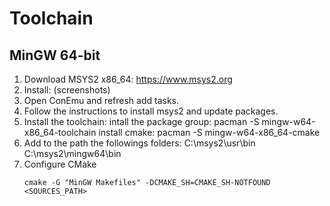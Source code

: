 # Toolchain

## MinGW 64-bit

1. Download MSYS2 x86_64: https://www.msys2.org
1. Install:
    (screenshots)
1. Open ConEmu and refresh add tasks.
1. Follow the instructions to install msys2 and update packages.
1. Install the toolchain: 
    intall the package group:
    pacman -S mingw-w64-x86_64-toolchain
    install cmake:
    pacman -S mingw-w64-x86_64-cmake
1. Add to the path the followings folders:
    C:\msys2\usr\bin
    C:\msys2\mingw64\bin
1. Configure CMake
    ```
    cmake -G "MinGW Makefiles" -DCMAKE_SH=CMAKE_SH-NOTFOUND <SOURCES_PATH>
    ```
